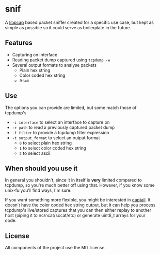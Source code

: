 # snif

A [libpcap](https://www.tcpdump.org/) based packet sniffer created for a specific use case, but kept as simple as possible so it could serve as boilerplate in the future.

## Features

* Capturing on interface
* Reading packet dump captured using `tcpdump -w`
* Several output formats to analyse packets
  * Plain hex string
  * Color coded hex string
  * Ascii

## Use

The options you can provide are limited, but some match those of tcpdump's.
* `-i interface` to select an interface to capture on
* `-r path` to read a previously captured packet dump
* `-f filter` to provide a tcpdump filter expression
* `-t output_format` to select an output format
  * `0` to select plain hex string
  * `1` to select color coded hex string
  * `2` to select ascii

## When should you use it

In general you shouldn't, since it in itself is **very** limited compared to tcpdump, so you're much better off using that. However, if you know some unix-fu you'll find ways, I'm sure.

If you want something more flexible, you might be interested in [captail](https://github.com/wry/snippets/tree/master/captail). It doesn't have the color coded hex string output, but it can help you process tcpdump's live/stored captures that you can then either replay to another host (piping it to nc/ncat/socat/etc) or generate uint8_t arrays for your code.

## License

All components of the project use the MIT license.